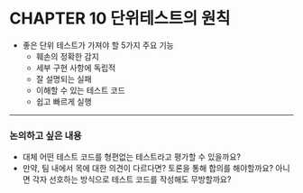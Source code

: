 # CHAPTER 10 단위테스트의 원칙

- 좋은 단위 테스트가 가져야 할 5가지 주요 기능
  - 훼손의 정확한 감지
  - 세부 구현 사항에 독립적
  - 잘 설명되는 실패
  - 이해할 수 있는 테스트 코드
  - 쉽고 빠르게 실행

---

### 논의하고 싶은 내용

- 대체 어떤 테스트 코드를 형편없는 테스트라고 평가할 수 있을까요?
- 만약, 팀 내에서 목에 대한 의견이 다르다면? 토론을 통해 합의를 해야할까요? 아니면 각자 선호하는 방식으로 테스트 코드를 작성해도 무방할까요?
